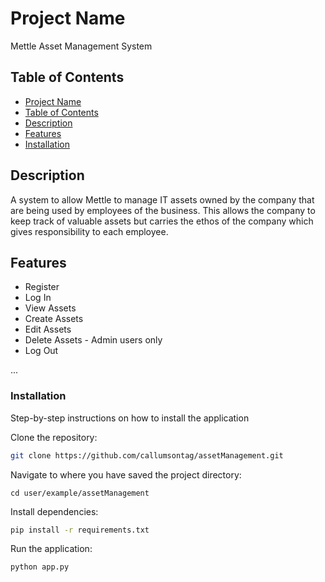 # Project Name

Mettle Asset Management System

## Table of Contents

- [Project Name](#project-name)
- [Table of Contents](#table-of-contents)
- [Description](#description)
- [Features](#features)
- [Installation](#installation)

## Description

A system to allow Mettle to manage IT assets owned by the company that are being used by employees of the business. This allows the company to keep track of valuable assets but carries the ethos of the company which gives responsibility to each employee.

## Features

- Register
- Log In
- View Assets
- Create Assets
- Edit Assets
- Delete Assets - Admin users only
- Log Out

...

### Installation

Step-by-step instructions on how to install the application

Clone the repository:

```bash
git clone https://github.com/callumsontag/assetManagement.git
```

Navigate to where you have saved the project directory:

```
cd user/example/assetManagement
```

Install dependencies:

```bash
pip install -r requirements.txt
```

Run the application:

```bash
python app.py
```
